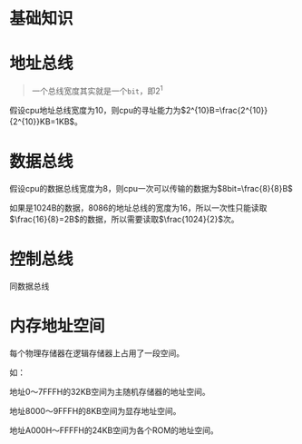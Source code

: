 # 基础知识
# 地址总线
> 一个总线宽度其实就是一个``bit``，即$2^1$

假设cpu地址总线宽度为10，则cpu的寻址能力为$2^{10}B=\frac{2^{10}}{2^{10}}KB=1KB$。

# 数据总线
假设cpu的数据总线宽度为8，则cpu一次可以传输的数据为$8bit=\frac{8}{8}B$

如果是1024B的数据，8086的地址总线的宽度为16，所以一次性只能读取$\frac{16}{8}=2B$的数据，所以需要读取$\frac{1024}{2}$次。
# 控制总线
同数据总线

# 内存地址空间
每个物理存储器在逻辑存储器上占用了一段空间。

如：

地址0～7FFFH的32KB空间为主随机存储器的地址空间。

地址8000～9FFFH的8KB空间为显存地址空间。

地址A000H～FFFFH的24KB空间为各个ROM的地址空间。
